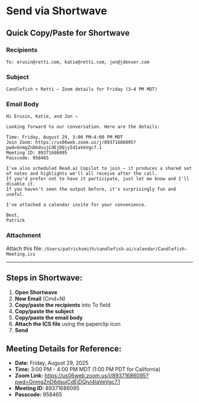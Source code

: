 # Send via Shortwave

## Quick Copy/Paste for Shortwave

### Recipients
```
To: erusin@retti.com, katie@retti.com, jon@jdenver.com
```

### Subject
```
Candlefish × Retti — Zoom details for Friday (3–4 PM MDT)
```

### Email Body
```
Hi Erusin, Katie, and Jon —

Looking forward to our conversation. Here are the details:

Time: Friday, August 29, 3:00 PM–4:00 PM MDT
Join Zoom: https://us06web.zoom.us/j/89371686095?pwd=GnmgZnD6dsujCdEjDQjyI4IaVeVgc7.1
Meeting ID: 89371686095
Passcode: 958465

I've also scheduled Read.ai Copilot to join — it produces a shared set of notes and highlights we'll all receive after the call.
If you'd prefer not to have it participate, just let me know and I'll disable it.
If you haven't seen the output before, it's surprisingly fun and useful.

I've attached a calendar invite for your convenience.

Best,
Patrick
```

### Attachment
Attach this file: `/Users/patricksmith/candlefish-ai/calendar/Candlefish-Meeting.ics`

---

## Steps in Shortwave:

1. **Open Shortwave**
2. **New Email** (Cmd+N)
3. **Copy/paste the recipients** into To field
4. **Copy/paste the subject**
5. **Copy/paste the email body**
6. **Attach the ICS file** using the paperclip icon
7. **Send**

## Meeting Details for Reference:
- **Date:** Friday, August 29, 2025
- **Time:** 3:00 PM - 4:00 PM MDT (1:00 PM PDT for California)
- **Zoom Link:** https://us06web.zoom.us/j/89371686095?pwd=GnmgZnD6dsujCdEjDQjyI4IaVeVgc7.1
- **Meeting ID:** 89371686095
- **Passcode:** 958465